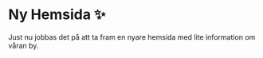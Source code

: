 # Ny Hemsida ✨

Just nu jobbas det på att ta fram en nyare hemsida med lite information om våran by.